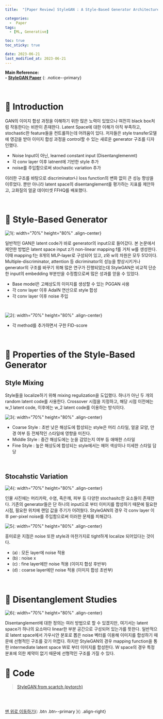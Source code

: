 ```yaml
---
title:  "[Paper Review] StyleGAN : A Style-Based Generator Architecture for Generative Adversarial Networks" 

categories:
  -  Paper
tags:
  - [ML, Generative]

toc: true
toc_sticky: true

date: 2023-06-21
last_modified_at: 2023-06-21
---
```


**Main Reference: <br>- [StyleGAN Paper](https://arxiv.org/abs/1812.04948)**
{: .notice--primary}



<br>


# 🚀 Introduction

GAN의 이미지 합성 과정을 이해하기 위한 많은 노력이 있었으나 여전히 black box처럼 작동한다는 비판이 존재한다. Latent Space에 대한 이해가 아직 부족하고, stochastic한 feature들을 컨트롤하는데 어려움이 있다. 저자들은 style transfer모델에 영감을 받아 이미지 합성 과정을 control할 수 있는 새로운 generator 구조를 디자인했다. 

- Noise Input이 아닌, learned constant input (Disentanglemenmt)
- 각 conv layer 이후 latnent에 기반한 style 추가
- noise를 주입함으로써 stochastic variation 추가

이러한 구조를 바탕으로 discriminator나 loss function의 변화 없이 큰 성능 향상을 이루었다. 뿐만 아니라 latent space의 disentanglement를 평가하는 지표를 제안하고, 고화질의 얼굴 데이터셋 FFHQ를 배포했다.


<br>


# 🚀 Style-Based Generator

![1](https://github.com/inhopp/inhopp/assets/96368476/d4556027-d672-46cf-aaa1-c6ff8f5ed86f){: width="70%" height="80%" .align-center}

일반적인 GAN은 latent code가 바로 generator의 input으로 들어갔다. 본 논문에서 제안한 방법은 latent space input z가 non-linear mapping f를 거처 w를 생성한다. 이때 mapping f는 8개의 MLP-layer로 구성되어 있고, z와 w의 차원은 모두 512이다. Multiple-discriminator, attention 등 dicriminator의 성능을 향상시키거나 generator의 구조를 바꾸기 위해 많은 연구가 진행되었는데 StyleGAN은 비교적 단순한 input의 embedding 부분만을 수정함으로써 많은 성과를 얻을 수 있었다.

- Base model은 고해상도의 이미지를 생성할 수 있는 PGGAN 사용
- 각 conv layer 이후 AdaIN 연산으로 style 합성
- 각 conv layer 이후 noise 주입 

<br>

![2](https://github.com/inhopp/inhopp/assets/96368476/35c996f6-6928-453d-b4de-6a2707095554){: width="70%" height="80%" .align-center}

- 각 method를 추가하면서 구한 FID-score



<br>



# 🚀 Properties of the Style-Based Generator

## Style Mixing

Style들을 localize하기 위해 mixing regulization을 도입했다. 하나가 아닌 두 개의 random latent code를 사용한다. Crossover 시점을 지정하고, 해당 시점 이전에는 w_1 latent code, 이후에는 w_2 latent code를 이용하는 방식이다.

![3](https://github.com/inhopp/inhopp/assets/96368476/0134ac77-abfc-4db0-bc84-9b32633dc6d2){: width="70%" height="80%" .align-center}

- Coarse Style : 초반 낮은 해상도에 합성되는 style은 머리 스타일, 얼굴 모양, 안경 여부 등 전체적인 스타일에 영향을 미친다.
- Middle Style : 중간 해상도에는 눈을 감았는지 여부 등 애매한 스타일
- Fine Style : 높은 해상도에 합성되는 style에서는 헤어 색상이나 미세한 스타일 담당


<br>

## Stocahstic Variation

![4](https://github.com/inhopp/inhopp/assets/96368476/2451fba9-760d-4798-842d-55a34e183e70){: width="70%" height="80%" .align-center}

인물 사진에는 머리카락, 수염, 죽은깨, 피부 등 다양한 stochasitc한 요소들이 존재한다. 기존의 generator들은 단 하나의 input으로 부터 이미지를 합성하기 때문에 필요한 시점, 필요한 위치에 랜덤 값을 주기가 어려웠다. StyleGAN의 경우 각 conv layer 이후 per-pixel noise를 주입함으로써 이러한 문제를 피해갔다.

![5](https://github.com/inhopp/inhopp/assets/96368476/73c668b7-e01a-4d52-9fc9-f8c4a62593e5){: width="70%" height="80%" .align-center}

흥미로운 지점은 noise 또한 style과 마찬가지로 tight하게 localize 되어있다는 것이다. 

- (a) : 모든 layer에 noise 적용
- (b) : noise x
- (c) : fine layer에만 noise 적용 (이미지 합성 후반부)
- (d) : coarse layer에만 noise 적용 (이미지 합성 초반부)





<br>


# 🚀 Disentanglement Studies

![6](https://github.com/inhopp/inhopp/assets/96368476/e8759368-9ccb-4f55-aa3e-8fee37a5f5d5){: width="70%" height="80%" .align-center}

Disentanglement에 대한 정의는 여러 방법으로 할 수 있겠지만, 여기서는 latent space가 하나의 요소마다 linear한 부분 공간으로 구성되어 있는가를 뜻한다. 일반적으로  latent space에서 가우시안 분포로 뽑은 noise 벡터를 이용해 이미지를 합성하기 때문에 선형적인 구조를 갖기 어렵다. 하지만 StyleGAN의 경우 mapping function을 통한 intermediate latent space W로 부터 이미지를 합성한다. W space의 경우 특정 분포에 의한 제약이 없기 때문에 선형적인 구조를 가질 수 있다. 




# 🚀 Code

> [StyleGAN from scartch (pytorch)](https://github.com/inhopp/StyleGAN)



<br>
<br>



[맨 위로 이동하기](#){: .btn .btn--primary }{: .align-right}